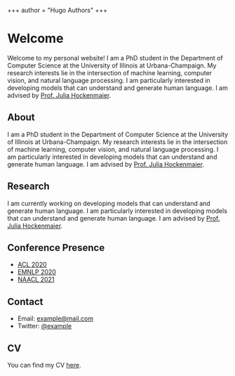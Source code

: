 +++
author = "Hugo Authors"
+++

# Welcome

Welcome to my personal website! I am a PhD student in the Department of Computer Science at the University of Illinois at Urbana-Champaign. My research interests lie in the intersection of machine learning, computer vision, and natural language processing. I am particularly interested in developing models that can understand and generate human language. I am advised by [Prof. Julia Hockenmaier](https://juliahmr.cs.illinois.edu/).

## About

I am a PhD student in the Department of Computer Science at the University of Illinois at Urbana-Champaign. My research interests lie in the intersection of machine learning, computer vision, and natural language processing. I am particularly interested in developing models that can understand and generate human language. I am advised by [Prof. Julia Hockenmaier](https://juliahmr.cs.illinois.edu/).

## Research

I am currently working on developing models that can understand and generate human language. I am particularly interested in developing models that can understand and generate human language. I am advised by [Prof. Julia Hockenmaier](https://juliahmr.cs.illinois.edu/).

## Conference Presence

- [ACL 2020](https://acl2020.org/)
- [EMNLP 2020](https://2020.emnlp.org/)
- [NAACL 2021](https://2021.naacl.org/)

## Contact

- Email: [example@mail.com](mailto:example@mail.com)
- Twitter: [@example](https://twitter.com/example)

## CV

You can find my CV [here](/cv/cv.pdf).
